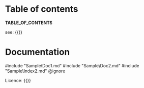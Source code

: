﻿# Table of contents

____TABLE_OF_CONTENTS____

see: {{<anchor-get name="licence" />}}

# Documentation


#include "Sample\Doc1.md"
#include "Sample\Doc2.md"
#include "Sample\Index2.md" @ignore

Licence: {{<anchor-set name="licence" text="My licence" />}}

